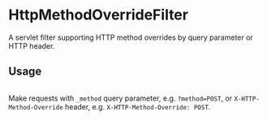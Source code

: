 HttpMethodOverrideFilter
========================

A servlet filter supporting HTTP method overrides by query parameter or HTTP header.

## Usage

```xml

```

Make requests with `_method` query parameter, e.g. `?method=POST`,
or `X-HTTP-Method-Override` header, e.g. `X-HTTP-Method-Override: POST`.

